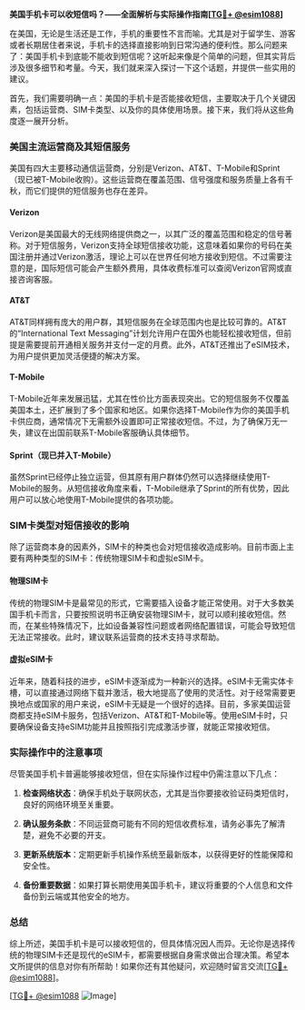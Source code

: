 **美国手机卡可以收短信吗？——全面解析与实际操作指南[[TG💪+ @esim1088](https://t.me/s/esim1088)]**

在美国，无论是生活还是工作，手机的重要性不言而喻。尤其是对于留学生、游客或者长期居住者来说，手机卡的选择直接影响到日常沟通的便利性。那么问题来了：美国手机卡到底能不能收到短信呢？这听起来像是个简单的问题，但其实背后涉及很多细节和考量。今天，我们就来深入探讨一下这个话题，并提供一些实用的建议。

首先，我们需要明确一点：美国的手机卡是否能接收短信，主要取决于几个关键因素，包括运营商、SIM卡类型、以及你的具体使用场景。接下来，我们将从这些角度逐一展开分析。

### 美国主流运营商及其短信服务

美国有四大主要移动通信运营商，分别是Verizon、AT&T、T-Mobile和Sprint（现已被T-Mobile收购）。这些运营商在覆盖范围、信号强度和服务质量上各有千秋，而它们提供的短信服务也存在差异。

#### Verizon
Verizon是美国最大的无线网络提供商之一，以其广泛的覆盖范围和稳定的信号著称。对于短信服务，Verizon支持全球短信接收功能，这意味着如果你的号码在美国注册并通过Verizon激活，理论上可以在世界任何地方接收到短信。不过需要注意的是，国际短信可能会产生额外费用，具体收费标准可以查阅Verizon官网或直接咨询客服。

#### AT&T
AT&T同样拥有庞大的用户群，其短信服务在全球范围内也是比较可靠的。AT&T的“International Text Messaging”计划允许用户在国外也能轻松接收短信，但前提是需要提前开通相关服务并支付一定的月费。此外，AT&T还推出了eSIM技术，为用户提供更加灵活便捷的解决方案。

#### T-Mobile
T-Mobile近年来发展迅猛，尤其在性价比方面表现突出。它的短信服务不仅覆盖美国本土，还扩展到了多个国家和地区。如果你选择T-Mobile作为你的美国手机卡供应商，通常情况下无需额外设置即可正常接收短信。不过，为了确保万无一失，建议在出国前联系T-Mobile客服确认具体细节。

#### Sprint（现已并入T-Mobile）
虽然Sprint已经停止独立运营，但其原有用户群体仍然可以选择继续使用T-Mobile的服务。从短信接收角度来看，T-Mobile继承了Sprint的所有优势，因此用户可以放心地使用T-Mobile提供的各项功能。

### SIM卡类型对短信接收的影响

除了运营商本身的因素外，SIM卡的种类也会对短信接收造成影响。目前市面上主要有两种类型的SIM卡：传统物理SIM卡和虚拟eSIM卡。

#### 物理SIM卡
传统的物理SIM卡是最常见的形式，它需要插入设备才能正常使用。对于大多数美国手机卡而言，只要按照说明书正确安装物理SIM卡，就可以顺利接收短信。然而，在某些特殊情况下，比如设备兼容性问题或者网络配置错误，可能会导致短信无法正常接收。此时，建议联系运营商的技术支持寻求帮助。

#### 虚拟eSIM卡
近年来，随着科技的进步，eSIM卡逐渐成为一种新兴的选择。eSIM卡无需实体卡槽，可以直接通过网络下载并激活，极大地提高了使用的灵活性。对于经常需要更换地点或国家的用户来说，eSIM卡无疑是一个很好的选择。目前，多家美国运营商都支持eSIM卡服务，包括Verizon、AT&T和T-Mobile等。使用eSIM卡时，只要确保设备支持eSIM功能并且按照指引完成激活步骤，就能正常接收短信。

### 实际操作中的注意事项

尽管美国手机卡普遍能够接收短信，但在实际操作过程中仍需注意以下几点：

1. **检查网络状态**：确保手机处于联网状态，尤其是当你要接收验证码类短信时，良好的网络环境至关重要。
   
2. **确认服务条款**：不同运营商可能有不同的短信收费标准，请务必事先了解清楚，避免不必要的开支。

3. **更新系统版本**：定期更新手机操作系统至最新版本，以获得更好的性能保障和安全性。

4. **备份重要数据**：如果打算长期使用美国手机卡，建议将重要的个人信息和文件备份到云端或其他安全的地方。

### 总结

综上所述，美国手机卡是可以接收短信的，但具体情况因人而异。无论你是选择传统的物理SIM卡还是现代的eSIM卡，都需要根据自身需求做出合理决策。希望本文所提供的信息对你有所帮助！如果你还有其他疑问，欢迎随时留言交流[[TG💪+ @esim1088](https://t.me/s/esim1088)]。

[[TG💪+ @esim1088](https://t.me/s/esim1088) ![Image](https://i.postimg.cc/4NQfJmqS/Snipaste-2025-05-13-00-14-12.png)]